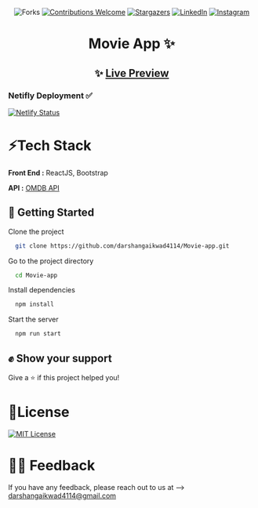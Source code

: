 <div align="center">

![Forks](https://img.shields.io/github/forks/darshangaikwad4114/Movie-app?logo=GITHUB&style=for-the-badge)
[![Contributions Welcome](https://img.shields.io/badge/contributions-welcome-blue.svg?style=for-the-badge)](https://github.com/darshangaikwad4114/Movie-app)
[![Stargazers](https://img.shields.io/github/stars/darshangaikwad4114/Movie-app?logo=github&style=for-the-badge)](https://github.com/darshangaikwad4114/Movie-app/stargazers)
[![LinkedIn](https://img.shields.io/badge/LinkedIn-0077B5?style=for-the-badge&logo=linkedin&logoColor=white)](https://www.linkedin.com/in/darshan-gaikwad/)
[![Instagram](https://img.shields.io/badge/Instagram-E4405F?style=for-the-badge&logo=instagram&logoColor=white)](https://instagram.com/darshan_4114_)

# Movie App ✨

## ✨ [Live Preview](https://darshan-movie-app.netlify.app/)

</div>

### Netifly Deployment ✅
[![Netlify Status](https://api.netlify.com/api/v1/badges/e258b4cc-63e6-4d1a-971d-71af72826aa5/deploy-status)](https://app.netlify.com/sites/darshan-movie-app/deploys)
<!-- ## 🤷🏼‍♂️ About This Project

(Click on the image below for live demo) <br></br>
[![Screen Shot](https://github.com/darshangaikwad4114/Cryptocurrency-Price-Tracker/blob/main/public/image.png)](https://darshan-cryptocurrency-price-tracker.netlify.app/)

##

- To check the market capitalization of a specific cryptocurrency, the user can search for it using the search bar and view its current market cap alongside other relevant data.

- To check whether the price of a specific cryptocurrency has gone up or down, the user can search for it using the search bar and view its current price as well as its price change over various time periods.

- The price change will be indicated by a percentage increase or decrease, allowing the user to quickly determine whether the cryptocurrency has gone up or down in value. -->

# ⚡Tech Stack

**Front End :** ReactJS, Bootstrap

**API :** [OMDB API](https://www.omdbapi.com/)

## 🚀 Getting Started

Clone the project

```bash
  git clone https://github.com/darshangaikwad4114/Movie-app.git
```

Go to the project directory

```bash
  cd Movie-app
```

Install dependencies

```bash
  npm install
```

Start the server

```bash
  npm run start
```

## ✊ Show your support

Give a ⭐️ if this project helped you!

# 📝License

[![MIT License](https://img.shields.io/badge/License-MIT-green.svg)](https://github.com/darshangaikwad4114/Movie-app/blob/main/LICENCE)

# 🙌🏻 Feedback

If you have any feedback, please reach out to us at --> darshangaikwad4114@gmail.com
